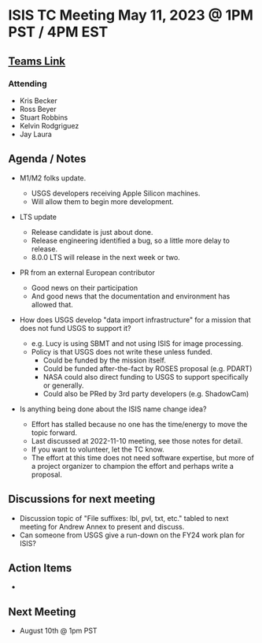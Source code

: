 # ISIS TC Meeting May 11, 2023 @ 1PM PST /  4PM EST

## [Teams Link](https://teams.microsoft.com/dl/launcher/launcher.html?url=%2f_%23%2fl%2fmeetup-join%2f19%3ameeting_YWRkZjdiMGUtZWJlOC00OWMzLThlMTItZTk0Y2MyM2E1MWE0%40thread.v2%2f0%3fcontext%3d%257b%2522Tid%2522%253a%25220693b5ba-4b18-4d7b-9341-f32f400a5494%2522%252c%2522Oid%2522%253a%2522c27c6e98-e45a-45ff-aea5-7f10d6fe67c1%2522%257d%26anon%3dtrue&type=meetup-join&deeplinkId=e54b3969-3c7f-4efb-9cad-ee99cf639f86&directDl=true&msLaunch=true&enableMobilePage=true&suppressPrompt=true)

### Attending
- Kris Becker
- Ross Beyer
- Stuart Robbins
- Kelvin Rodgriguez
- Jay Laura

## Agenda / Notes

- M1/M2 folks update. 
    - USGS developers receiving Apple Silicon machines.
    - Will allow them to begin more development.

- LTS update
    - Release candidate is just about done.
    - Release engineering identified a bug, so a little more delay to release.
    - 8.0.0 LTS will release in the next week or two.    

- PR from an external European contributor
    - Good news on their participation
    - And good news that the documentation and environment has allowed that.

- How does USGS develop "data import infrastructure" for a mission that does not fund USGS to support it?
    - e.g. Lucy is using SBMT and not using ISIS for image processing.
    - Policy is that USGS does not write these unless funded.
        - Could be funded by the mission itself.
        - Could be funded after-the-fact by ROSES proposal (e.g. PDART)
        - NASA could also direct funding to USGS to support specifically or generally.
        - Could also be PRed by 3rd party developers (e.g. ShadowCam)

- Is anything being done about the ISIS name change idea?
    - Effort has stalled because no one has the time/energy to move the topic forward.
    - Last discussed at 2022-11-10 meeting, see those notes for detail.
    - If you want to volunteer, let the TC know.
    - The effort at this time does not need software expertise, but more of a project organizer to champion the effort and perhaps write a proposal.


## Discussions for next meeting
- Discussion topic of "File suffixes: lbl, pvl, txt, etc." tabled to next meeting for Andrew Annex to present and discuss.
- Can someone from USGS give a run-down on the FY24 work plan for ISIS?

## Action Items
-


## Next Meeting
- August 10th @ 1pm PST
